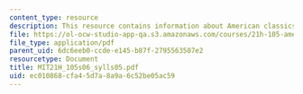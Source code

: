 ```yaml
---
content_type: resource
description: This resource contains information about American classics.
file: https://ol-ocw-studio-app-qa.s3.amazonaws.com/courses/21h-105-american-classics-spring-2006/ec010868cfa45d7a8a9a6c52be05ac59_MIT21H_105s06_sylls05.pdf
file_type: application/pdf
parent_uid: 6dc6eeb0-ccde-e145-b87f-2795563507e2
resourcetype: Document
title: MIT21H_105s06_sylls05.pdf
uid: ec010868-cfa4-5d7a-8a9a-6c52be05ac59
---
```

